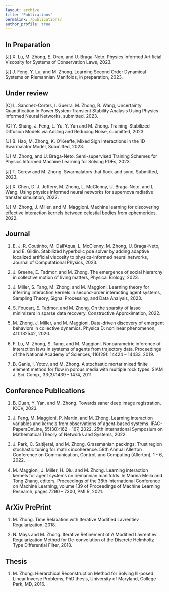 ```yaml
---
layout: archive
title: "Publications"
permalink: /publications/
author_profile: true
---
```

<!---
{% if author.googlescholar %}
  You can also find my articles on <u><a href="{{author.googlescholar}}">my Google Scholar profile</a>.</u>
{% endif %}

{% include base_path %}

{% for post in site.publications reversed %}
  {% include archive-single.html %}
{% endfor %}
--->

**In Preparation**
------
[J] X. Lu, M. Zhong, E. Oran, and U. Braga-Neto. Physics Informed Artificial Viscosity for Systems of Conservation Laws, 2023.

[J] J. Feng, Y. Lu, and M. Zhong.  Learning Second Order Dynamical Systems on Riemannian Manifolds, in preparation, 2023.


**Under review**
------
[C] L. Sanchez-Cortes, I. Guerra, M. Zhong, R. Wang, Uncertainty Quantification In Power System Transient Stability Analysis Using Physics-Informed Neural Networks, submitted, 2023.

[C] Y. Shang, J. Feng, L. Yu, Y. Yan and M. Zhong.  Training-Stabilized Diffusion Models via Adding and Reducing Noise, submitted, 2023.

[J] B. Hao, M. Zhong, K. O'Keeffe, Mixed Sign Interactions in the 1D Swarmalator Model, Submitted, 2023.

[J] M. Zhong, and U. Braga-Neto.  Semi-supervised Training Schemes for Physics Informed Machine Learning for Solving PDEs, 2023.

[J] T. Gerew and M. Zhong. Swarmalators that flock and sync, Submitted, 2023.

[J] X. Chen, D. J. Jeffery, M. Zhong, L. McClenny, U. Braga-Neto, and L. Wang. Using physics informed neural networks for supernova radiative transfer simulation, 2022.

[J] M. Zhong, J. Miller, and M. Maggioni. Machine learning for discovering effective interaction kernels between celestial bodies from ephemerides, 2022.

**Journal**
------
1. E. J. R. Coutinho, M. Dall’Aqua, L. McClenny, M. Zhong, U. Braga-Neto, and E. Gildin. Stabilized hyperbolic pde solver by adding adaptive localized artificial viscosity to physics-informed neural networks, Journal of Computational Physics, 2023.

1. J. Greene, E. Tadmor, and M. Zhong. The emergence of social hierarchy in collective motion of living matters, Physical Biology, 2023.

1. J. Miller, S. Tang, M. Zhong, and M. Maggioni. Learning theory for inferring interaction kernels in second-order interacting agent systems, Sampling Theory, Signal Processing, and Data Analysis, 2023.

1. S. Foucart, E. Tadmor, and M. Zhong. On the sparsity of lasso minimizers in sparse data recovery. Constructive Approximation, 2022.

1. M. Zhong, J. Miller, and M. Maggioni. Data-driven discovery of emergent behaviors in collective dynamics. Physica D: nonlinear phenomenon, 411:132542, 2020.

1. F. Lu, M. Zhong, S. Tang, and M. Maggioni. Nonparametric inference of interaction laws in systems of agents from trajectory data. Proceedings of the National Academy of Sciences, 116(29): 14424 – 14433, 2019.

1. B. Ganis, I. Yotov, and M. Zhong. A stochastic mortar mixed finite element method for flow in porous media with multiple rock types. SIAM J. Sci. Comp., 33(3):1439 – 1474, 2011.


**Conference Publications**
------
1. B. Duan, Y. Yan, and M. Zhong. Towards saner deep image registration, ICCV, 2023.

1. J. Feng, M. Maggioni, P. Martin, and M. Zhong. Learning interaction variables and kernels from observations of agent-based systems. IFAC-PapersOnLine, 55(30):162 – 167, 2022. 25th International Symposium on Mathematical Theory of Networks and Systems, 2022.

1. J. Park, C. Saltijeral, and M. Zhong. Grassmanian packings: Trust region stochastic tuning for matrix incoherence. 58th Annual Allerton Conference on Communication, Control, and Computing (Allerton), 1 - 6, 2022.

1. M. Maggioni, J. Miller, H. Qiu, and M. Zhong. Learning interaction kernels for agent systems on riemannian manifolds. In Marina Meila and Tong Zhang, editors, Proceedings of the 38th International Conference on Machine Learning, volume 139 of Proceedings of Machine Learning Research, pages 7290 – 7300, PMLR, 2021.

**ArXiv PrePrint**
------
1. M. Zhong. Time Relaxation with Iterative Modified Lavrentiev Regularization, 2018.

1. N. Mays and M. Zhong. Iterative Refinement of A Modified Lavrentiev Regularization Method for De-convolution of the Discrete Helmholtz Type Differential Filter, 2018.

**Thesis**
------
1. M. Zhong. Hierarchical Reconstruction Method for Solving Ill-posed Linear Inverse Problems, PhD thesis, University of Maryland, College Park, MD, 2016.